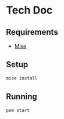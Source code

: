 # Tech Doc

## Requirements

- [Mise](https://mise.jdx.dev/installing-mise.html)

## Setup

```sh
mise install
```

## Running

```sh
poe start
```
